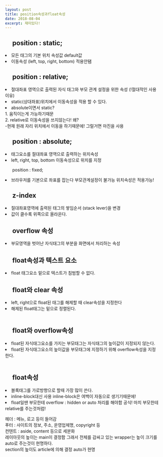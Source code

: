 ```yaml
---
layout: post
title: position속성과float속성
date: 2018-08-04
excerpt: 재미있다!
---
```

<style>
div, p, ul{
  display: block;
}
  
</style>
<div>
  <p>
  <ul><h2>position : static;</h2></ul>
      <li>모든 태그의 기본 위치 속성값 default값</li>
      <li>이동속성 (left, top, right, bottom) 적용안됌</li>
  </p>
  <p>
    <ul><h2>position : relative;</h2></ul>
    <li>절대좌표 영역으로 출력된 자식 태그와 부모 관계 설정을 위한 속성 (!절대적인 사용이유)</li>
    <li>static(상대좌표)위치에서 이동속성을 적용 할 수 있다.</li>
    <li>absolute이면서 static? <br/>
        1. 움직이는게 가능하기때문<br/>
        2. relative로 이동속성을 쓰지않는다! 왜? <br/>
          -현재 원래 자리 위치에서 이동을 하기때문에! 그럴거면 마진을 사용
    </li>
  </p>
  <p>
    <ul>
      <h2>position : absolute;</h2>
    </ul>
    <li>태그요소를 절대좌표 영역으로 출력하는 위치속성</li>
    <li>left, right, top, bottom 이동속성으로 위치를 지정</li>
  </p>
  <p>
    <ul>position : fixed;</ul>
    <li>브라우저를 기본으로 좌표를 잡는다 부모관계설정이 불가능 위치속성은 적용가능! </li>
  </p>
  <p>
    <ul>
      <h2>z-index</h2>
    </ul>
    <li>절대좌표영역에 출력된 태그의 쌓임순서 (stack lever)을 변경</li>
    <li>값이 클수록 위쪽으로 올라온다.</li>
  </p>
 <p>
  <ul>
    <h2>overflow 속성</h2>
  </ul>
  <li>부모영역을 벗어난 자식태그의 부분을 화면에서 처리하는 속성</li>
 </p>
 <p>
  <ul>
    <h2>float속성과 텍스트 요소</h2>
  </ul>
  <li> float 태그요소 밑으로 텍스트가 침범할 수 없다.</li>
 </p>
 <ul>
  <h2>float와 clear 속성</h2>
 </ul>
 <li> left, right으로 float된 태그를 해제할 때 clear속성을 지정한다</li>
 <li> 해제된 float태그는 밑으로 정렬된다.</li><br/>
 <ul>
  <h2>float와 overflow속성</h2>
 </ul>
 <li>float된 자식태그요소를 가지는 부모태그는 자식태그의 높이값이 지정되지 않는다.</li>
 <li>float된 자식태그요소의 높이값을 부모태그에 지정하기 위해 overflow속성을 지정한다.</li><br/>
 <ul>
  <h2>float속성</h2>
 </ul>
 <li>블록태그를 가로방향으로 할때 가장 많이 쓴다.</li>
 <li>inline-block대신 사용 inline-block은 여백이 자동으로 생기기때문에!</li>
 <li>float일땐 부모한테 overflow : hidden or auto 처리를 해야함 공식! 마치 부모한테 relative를 주는것처럼!</li>
</div>
<div>
  <p>
    헤더 : 메뉴, 로고 등이 들어감<br/>
    푸터 : 사이트의 정보, 주소, 운영업체명, copyright 등<br/>
    컨텐트 : aside, content 등으로 세분화<br/>
    레이아웃의 높이는 main이 결정함 그래서 전체를 감싸고 있는 wrapper는 높이 크기를 auto로 주는것이 현명하다.<br/>
    section의 높이도 article에 의해 결정 auto가 현명
  </p>
</div>
